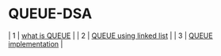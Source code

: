 # QUEUE-DSA


| 1 | [what is QUEUE](#)                                                                                                                                                            |
| 2 | [QUEUE using linked list](#)                                                                                                                                                  |
| 3 | [QUEUE implementation](#)                                                                                                                                                     |


